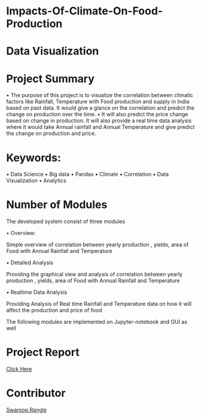 # Impacts-Of-Climate-On-Food-Production
# Data Visualization

#  Project Summary
• The purpose of this project is to visualize the correlation between climatic factors
like Rainfall, Temperature with Food production and supply in India based on past
data. It would give a glance on the correlation and predict the change on
production over the time.
• It will also predict the price change based on change in production. It will also
provide a real time data analysis where it would take Annual rainfall and Annual
Temperature and give predict the change on production and price.

# Keywords:
• Data Science
• Big data
• Pandas
• Climate
• Correlation
• Data Visualization
• Analytics

# Number of Modules
The developed system consist of three modules

• Overview:

Simple overview of correlation between yearly production , yields, area
of Food with Annual Rainfall and Temperature

• Detailed Analysis

Providing the graphical view and analysis of correlation between yearly
production , yields, area of Food with Annual Rainfall and Temperature

• Realtime Data Analysis

Providing Analysis of Real time Rainfall and Temperature data on how it
will affect the production and price of food

The following modules are implemented on Jupyter-notebook and GUI as well

# Project Report
[Click Here](https://drive.google.com/file/d/1fOjyouGvri8cY2wlOmst4K3l01KyrVnL/view?usp=sharing)

# Contributor
[Swaroop Rangle](https://github.com/swaroop002)
